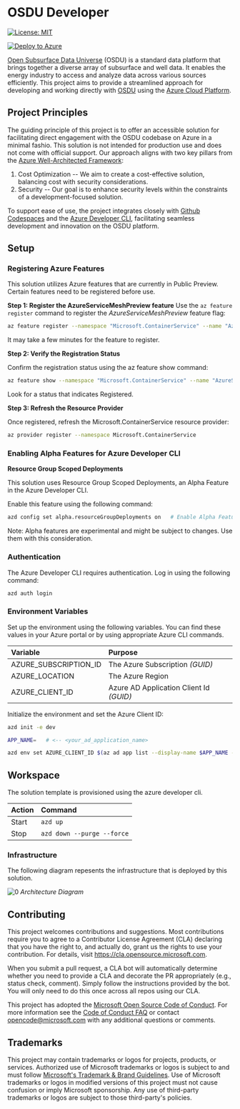 # OSDU Developer

[![License: MIT](https://img.shields.io/badge/License-MIT-yellow.svg)](https://opensource.org/licenses/MIT)

[![Deploy to Azure](https://aka.ms/deploytoazurebutton)](https://portal.azure.com/#create/Microsoft.Template/uri/https%3A%2F%2Fgithub.com%2FAzure%2Fosdu-developer%2Freleases%2Fdownload%2Fv0.1.0%2Fazuredeploy.json)


[Open Subsurface Data Universe](https://osduforum.org) (OSDU) is a standard data platform that brings together a diverse array of subsurface and well data. It enables the energy industry to access and analyze data across various sources efficiently. This project aims to provide a streamlined approach for developing and working directly with [OSDU](https://community.opengroup.org/osdu/platform) using the [Azure Cloud Platform](https://azure.microsoft.com/).


## Project Principles

The guiding principle of this project is to offer an accessible solution for facilitating direct engagement with the OSDU codebase on Azure in a minimal fashio. This solution is not intended for production use and does not come with official support. Our approach aligns with two key pillars from the [Azure Well-Architected Framework](https://learn.microsoft.com/en-us/azure/well-architected/what-is-well-architected-framework):

1. Cost Optimization -- We aim to create a cost-effective solution, balancing cost with security considerations.
2. Security -- Our goal is to enhance security levels within the constraints of a development-focused solution.

To support ease of use, the project integrates closely with [Github Codespaces](https://github.com/features/codespaces) and the [Azure Developer CLI](https://learn.microsoft.com/en-us/azure/developer/azure-developer-cli/), facilitating seamless development and innovation on the OSDU platform.


## Setup

### Registering Azure Features

This solution utilizes Azure features that are currently in Public Preview. Certain features need to be registered before use.

**Step 1: Register the AzureServiceMeshPreview feature**
Use the `az feature register` command to register the _AzureServiceMeshPreview_ feature flag:

```bash
az feature register --namespace "Microsoft.ContainerService" --name "AzureServiceMeshPreview"
```

It may take a few minutes for the feature to register.


**Step 2: Verify the Registration Status**

Confirm the registration status using the az feature show command:

```bash
az feature show --namespace "Microsoft.ContainerService" --name "AzureServiceMeshPreview"
```

Look for a status that indicates Registered.

**Step 3: Refresh the Resource Provider**

Once registered, refresh the Microsoft.ContainerService resource provider:

```bash
az provider register --namespace Microsoft.ContainerService
```

### Enabling Alpha Features for Azure Developer CLI

**Resource Group Scoped Deployments**

This solution uses Resource Group Scoped Deployments, an Alpha Feature in the Azure Developer CLI.

Enable this feature using the following command:

```bash
azd config set alpha.resourceGroupDeployments on   # Enable Alpha Feature
```

Note: Alpha features are experimental and might be subject to changes. Use them with this consideration.


### Authentication

The Azure Developer CLI requires authentication.  Log in using the following command:

```bash
azd auth login
```

### Environment Variables

Set up the environment using the following variables. You can find these values in your Azure portal or by using appropriate Azure CLI commands.


| Variable              | Purpose                                 |
| :-------------------- | :-------------------------------------- |
| AZURE_SUBSCRIPTION_ID | The Azure Subscription _(GUID)_         |
| AZURE_LOCATION        | The Azure Region                        |
| AZURE_CLIENT_ID       | Azure AD Application Client Id _(GUID)_ |

Initialize the environment and set the Azure Client ID:

```bash
azd init -e dev

APP_NAME=   # <-- <your_ad_application_name>

azd env set AZURE_CLIENT_ID $(az ad app list --display-name $APP_NAME --query "[].appId" -otsv)
```



## Workspace

The solution template is provisioned using the azure developer cli.

| Action | Command                    |
| :----- | :------------------------- |
| Start  | `azd up`                   |
| Stop   | `azd down --purge --force` |


### Infrastructure

The following diagram repesents the infrastructure that is deployed by this solution.

![[0]][0]
_Architecture Diagram_


## Contributing

This project welcomes contributions and suggestions.  Most contributions require you to agree to a
Contributor License Agreement (CLA) declaring that you have the right to, and actually do, grant us
the rights to use your contribution. For details, visit https://cla.opensource.microsoft.com.

When you submit a pull request, a CLA bot will automatically determine whether you need to provide
a CLA and decorate the PR appropriately (e.g., status check, comment). Simply follow the instructions
provided by the bot. You will only need to do this once across all repos using our CLA.

This project has adopted the [Microsoft Open Source Code of Conduct](https://opensource.microsoft.com/codeofconduct/).
For more information see the [Code of Conduct FAQ](https://opensource.microsoft.com/codeofconduct/faq/) or
contact [opencode@microsoft.com](mailto:opencode@microsoft.com) with any additional questions or comments.

## Trademarks

This project may contain trademarks or logos for projects, products, or services. Authorized use of Microsoft 
trademarks or logos is subject to and must follow 
[Microsoft's Trademark & Brand Guidelines](https://www.microsoft.com/en-us/legal/intellectualproperty/trademarks/usage/general).
Use of Microsoft trademarks or logos in modified versions of this project must not cause confusion or imply Microsoft sponsorship.
Any use of third-party trademarks or logos are subject to those third-party's policies.

[0]: docs/images/architecture.png "Architecture Diagram"